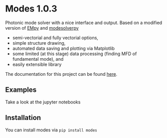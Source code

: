 # Modes 1.0.3

Photonic mode solver with a nice interface and output.
Based on a modified version of [EMpy](https://github.com/lbolla/EMpy) and [modesolverpy](https://github.com/jtambasco/modesolverpy)

* semi-vectorial and fully vectorial options,
* simple structure drawing,
* automated data saving and plotting via Matplotlib
* some limited (at this stage) data processing (finding MFD of fundamental mode), and
* easily extensible library

The documentation for this project can be found [here](http://modes.rtfd.io).

## Examples

Take a look at the jupyter notebooks

## Installation

You can install modes via `pip install modes`
